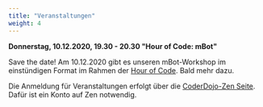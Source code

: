 ```yaml
---
title: "Veranstaltungen"
weight: 4
---
```


**Donnerstag, 10.12.2020, 19.30 - 20.30 "Hour of Code: mBot"**

Save the date! Am 10.12.2020 gibt es unseren mBot-Workshop im einstündigen Format im Rahmen der [Hour of Code](https://hourofcode.com/us). Bald mehr dazu.

Die Anmeldung für Veranstaltungen erfolgt über die [CoderDojo-Zen Seite](https://zen.coderdojo.com/dojos/de/berlin/schoeneweide-berlin). Dafür ist ein Konto auf Zen notwendig.
